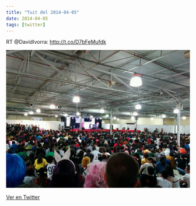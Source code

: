 ```yaml
---
title: "Tuit del 2014-04-05"
date: 2014-04-05
tags: [twitter]
---
```


RT @DavidIvorra: http://t.co/D7bFeMufdk

![Imagen](/assets/images/452491734757703680-Bkd5qRuIgAAxl7-.jpg)

[Ver en Twitter](https://twitter.com/i/web/status/452491734757703680)
